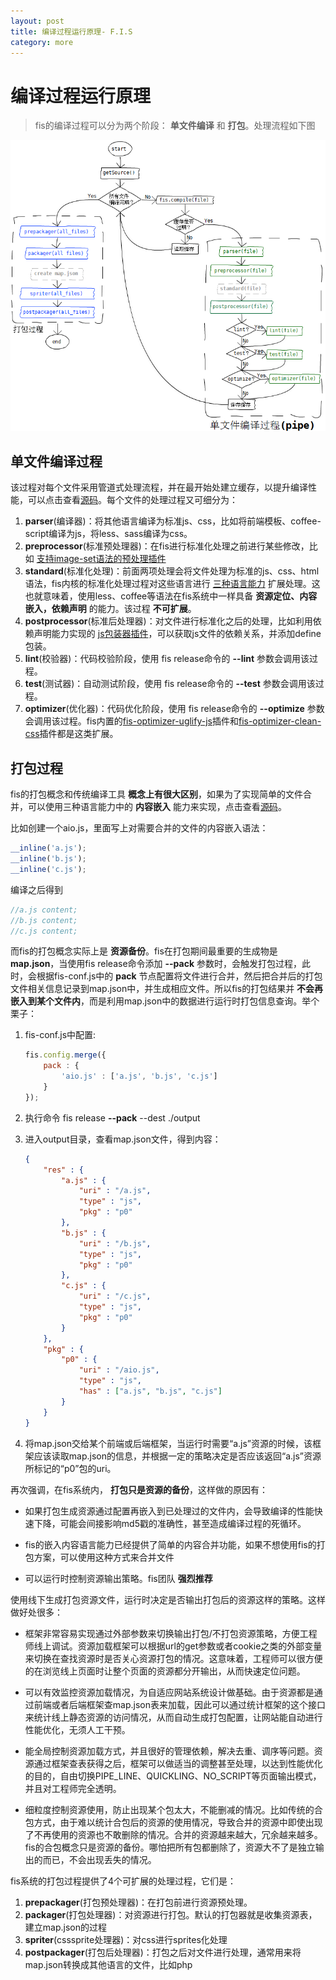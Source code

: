 ```yaml
---
layout: post
title: 编译过程运行原理- F.I.S
category: more
---
```


# 编译过程运行原理

> fis的编译过程可以分为两个阶段： **单文件编译** 和 **打包**。处理流程如下图

![编译流程](https://raw.githubusercontent.com/fouber/fis-wiki-img/master/workflow.png)

## 单文件编译过程

该过程对每个文件采用管道式处理流程，并在最开始处建立缓存，以提升编译性能，可以点击查看[源码](https://github.com/fis-dev/fis-kernel/blob/master/lib/compile.js#L246-L260)。每个文件的处理过程又可细分为：

1. **parser**(编译器)：将其他语言编译为标准js、css，比如将前端模板、coffee-script编译为js，将less、sass编译为css。
1. **preprocessor**(标准预处理器)：在fis进行标准化处理之前进行某些修改，比如 [支持image-set语法的预处理插件](https://github.com/fouber/fis-preprocessor-image-set)
1. **standard**(标准化处理)：前面两项处理会将文件处理为标准的js、css、html语法，fis内核的标准化处理过程对这些语言进行 [三种语言能力](http://fex.baidu.com/fis-site/docs/more/fis-standard.html) 扩展处理。这也就意味着，使用less、coffee等语法在fis系统中一样具备 **资源定位、内容嵌入，依赖声明** 的能力。该过程 **不可扩展**。
1. **postprocessor**(标准后处理器)：对文件进行标准化之后的处理，比如利用依赖声明能力实现的 [js包装器插件](https://github.com/fouber/fis-postprocessor-jswrapper)，可以获取js文件的依赖关系，并添加define包装。
1. **lint**(校验器)：代码校验阶段，使用 fis release命令的 **--lint** 参数会调用该过程。
1. **test**(测试器)：自动测试阶段，使用 fis release命令的 **--test** 参数会调用该过程。
1. **optimizer**(优化器)：代码优化阶段，使用 fis release命令的 **--optimize** 参数会调用该过程。fis内置的[fis-optimizer-uglify-js](https://github.com/fis-dev/fis-optimizer-uglify-js)插件和[fis-optimizer-clean-css](https://github.com/fis-dev/fis-optimizer-clean-css)插件都是这类扩展。

<i class="anchor" id='pack'></i>

## 打包过程

fis的打包概念和传统编译工具 **概念上有很大区别**，如果为了实现简单的文件合并，可以使用三种语言能力中的 **内容嵌入** 能力来实现，点击查看[源码](https://github.com/fis-dev/fis-kernel/blob/master/lib/release.js)。

比如创建一个aio.js，里面写上对需要合并的文件的内容嵌入语法：

```javascript
__inline('a.js');
__inline('b.js');
__inline('c.js');
```

编译之后得到

```javascript
//a.js content;
//b.js content;
//c.js content;
```

而fis的打包概念实际上是 **资源备份**。fis在打包期间最重要的生成物是 **map.json**，当使用fis release命令添加 **--pack** 参数时，会触发打包过程，此时，会根据fis-conf.js中的 **pack** 节点配置将文件进行合并，然后把合并后的打包文件相关信息记录到map.json中，并生成相应文件。所以fis的打包结果并 **不会再嵌入到某个文件内**，而是利用map.json中的数据进行运行时打包信息查询。举个栗子：

1. fis-conf.js中配置:

    ```javascript
    fis.config.merge({
        pack : {
            'aio.js' : ['a.js', 'b.js', 'c.js']
        }
    });
    ```
1. 执行命令 fis release **--pack** --dest ./output
1. 进入output目录，查看map.json文件，得到内容：

    ```json
    {
        "res" : {
            "a.js" : {
                "uri" : "/a.js",
                "type" : "js",
                "pkg" : "p0"
            },
            "b.js" : {
                "uri" : "/b.js",
                "type" : "js",
                "pkg" : "p0"
            },
            "c.js" : {
                "uri" : "/c.js",
                "type" : "js",
                "pkg" : "p0"
            }
        },
        "pkg" : {
            "p0" : {
                "uri" : "/aio.js",
                "type" : "js",
                "has" : ["a.js", "b.js", "c.js"]
            }
        }
    }
    ```
1. 将map.json交给某个前端或后端框架，当运行时需要“a.js”资源的时候，该框架应该读取map.json的信息，并根据一定的策略决定是否应该返回“a.js”资源所标记的“p0”包的uri。

再次强调，在fis系统内， **打包只是资源的备份**，这样做的原因有：

* 如果打包生成资源通过配置再嵌入到已处理过的文件内，会导致编译的性能快速下降，可能会间接影响md5戳的准确性，甚至造成编译过程的死循环。

* fis的嵌入内容语言能力已经提供了简单的内容合并功能，如果不想使用fis的打包方案，可以使用这种方式来合并文件

* 可以运行时控制资源输出策略。fis团队 **强烈推荐** 

使用线下生成打包资源文件，运行时决定是否输出打包后的资源这样的策略。这样做好处很多：

* 框架非常容易实现通过外部参数来切换输出打包/不打包资源策略，方便工程师线上调试。资源加载框架可以根据url的get参数或者cookie之类的外部变量来切换在查找资源时是否关心资源打包的情况。这意味着，工程师可以很方便的在浏览线上页面时让整个页面的资源都分开输出，从而快速定位问题。

* 可以有效监控资源加载情况，为自适应网站系统设计做基础。由于资源都是通过前端或者后端框架查map.json表来加载，因此可以通过统计框架的这个接口来统计线上静态资源的访问情况，从而自动生成打包配置，让网站能自动进行性能优化，无须人工干预。

* 能全局控制资源加载方式，并且很好的管理依赖，解决去重、调序等问题。资源通过框架查表获得之后，框架可以做适当的调整甚至处理，以达到性能优化的目的，自由切换PIPE_LINE、QUICKLING、NO_SCRIPT等页面输出模式，并且对工程师完全透明。

* 细粒度控制资源使用，防止出现某个包太大，不能删减的情况。比如传统的合包方式，由于难以统计合包后的资源的使用情况，导致合并的资源中即使出现了不再使用的资源也不敢删除的情况。合并的资源越来越大，冗余越来越多。fis的合包概念只是资源的备份。哪怕把所有包都删除了，资源大不了是独立输出的而已，不会出现丢失的情况。

fis系统的打包过程提供了4个可扩展的处理过程，它们是：

1. **prepackager**(打包预处理器)：在打包前进行资源预处理。
1. **packager**(打包处理器)：对资源进行打包。默认的打包器就是收集资源表，建立map.json的过程
1. **spriter**(csssprite处理器)：对css进行sprites化处理
1. **postpackager**(打包后处理器)：打包之后对文件进行处理，通常用来将map.json转换成其他语言的文件，比如php
